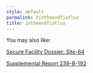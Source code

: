 ```yaml
---
style: default
permalink: Xintheendfiatlux
title: intheendfiatlux
---
```

You may also like:

[Secure Facility Dossier: Site-64](http://scp-wiki.net/secure-facility-dossier-site-64)

[Supplemental Report 239-B-192](http://scp-wiki.net/supplemental-report-239-b-192)
